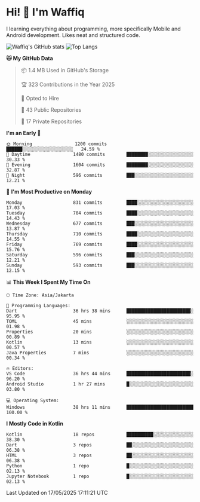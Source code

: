
# Hi! 👋 I'm Waffiq

I learning everything about programming, more specifically Mobile and Android development. Likes neat and structured code.

<!-- Get to know more about me?

<a href="https://www.linkedin.com/in/waffiqaziz/"><img src="https://img.shields.io/static/v1?label=%20&message=LinkedIn&logo=linkedin&logoColor=white&color=0A66C2&style=for-the-badge" alt="LinkedIn"></a>
<a href="https://www.instagram.com/waffiqaziz/"><img src="https://img.shields.io/static/v1?label=%20&message=instagram&logo=instagram&logoColor=white&labelColor=%23E1306C&color=%23E1306C&style=for-the-badge" alt="Instagram"></a>
<a href="https://web.facebook.com/WaffiqAziz/"><img src="https://img.shields.io/static/v1?label=%20&message=Facebook&logo=facebook&logoColor=white&color=1877F2&style=for-the-badge" alt="Facebook"></a>
<a href="https://twitter.com/waffiqaziz"><img src="https://img.shields.io/static/v1?label=%20&message=X&logo=x&logoColor=white&color=000000&style=for-the-badge" alt="X"></a> -->

![Waffiq's GitHub stats](https://github-readme-stats-eight-theta.vercel.app/api?username=waffiqaziz&show_icons=true&include_all_commits=true&count_private=true&theme=dark)
![Top Langs](https://github-readme-stats.vercel.app/api/top-langs/?username=waffiqaziz&layout=compact&langs_count=8&theme=dark)

<!--START_SECTION:waka-->
**🐱 My GitHub Data** 

> 📦 1.4 MB Used in GitHub's Storage 
 > 
> 🏆 323 Contributions in the Year 2025
 > 
> 💼 Opted to Hire
 > 
> 📜 43 Public Repositories 
 > 
> 🔑 17 Private Repositories 
 > 
**I'm an Early 🐤** 

```text
🌞 Morning                1200 commits        ██████░░░░░░░░░░░░░░░░░░░   24.59 % 
🌆 Daytime                1480 commits        ████████░░░░░░░░░░░░░░░░░   30.33 % 
🌃 Evening                1604 commits        ████████░░░░░░░░░░░░░░░░░   32.87 % 
🌙 Night                  596 commits         ███░░░░░░░░░░░░░░░░░░░░░░   12.21 % 
```
📅 **I'm Most Productive on Monday** 

```text
Monday                   831 commits         ████░░░░░░░░░░░░░░░░░░░░░   17.03 % 
Tuesday                  704 commits         ████░░░░░░░░░░░░░░░░░░░░░   14.43 % 
Wednesday                677 commits         ███░░░░░░░░░░░░░░░░░░░░░░   13.87 % 
Thursday                 710 commits         ████░░░░░░░░░░░░░░░░░░░░░   14.55 % 
Friday                   769 commits         ████░░░░░░░░░░░░░░░░░░░░░   15.76 % 
Saturday                 596 commits         ███░░░░░░░░░░░░░░░░░░░░░░   12.21 % 
Sunday                   593 commits         ███░░░░░░░░░░░░░░░░░░░░░░   12.15 % 
```


📊 **This Week I Spent My Time On** 

```text
🕑︎ Time Zone: Asia/Jakarta

💬 Programming Languages: 
Dart                     36 hrs 38 mins      ████████████████████████░   95.95 % 
TOML                     45 mins             ░░░░░░░░░░░░░░░░░░░░░░░░░   01.98 % 
Properties               20 mins             ░░░░░░░░░░░░░░░░░░░░░░░░░   00.89 % 
Kotlin                   13 mins             ░░░░░░░░░░░░░░░░░░░░░░░░░   00.57 % 
Java Properties          7 mins              ░░░░░░░░░░░░░░░░░░░░░░░░░   00.34 % 

🔥 Editors: 
VS Code                  36 hrs 44 mins      ████████████████████████░   96.20 % 
Android Studio           1 hr 27 mins        █░░░░░░░░░░░░░░░░░░░░░░░░   03.80 % 

💻 Operating System: 
Windows                  38 hrs 11 mins      █████████████████████████   100.00 % 
```

**I Mostly Code in Kotlin** 

```text
Kotlin                   18 repos            ██████████░░░░░░░░░░░░░░░   38.30 % 
Dart                     3 repos             ██░░░░░░░░░░░░░░░░░░░░░░░   06.38 % 
HTML                     3 repos             ██░░░░░░░░░░░░░░░░░░░░░░░   06.38 % 
Python                   1 repo              █░░░░░░░░░░░░░░░░░░░░░░░░   02.13 % 
Jupyter Notebook         1 repo              █░░░░░░░░░░░░░░░░░░░░░░░░   02.13 % 
```




 Last Updated on 17/05/2025 17:11:21 UTC
<!--END_SECTION:waka-->
